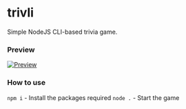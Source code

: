 # trivli
Simple NodeJS CLI-based trivia game.
### Preview
[![Preview](https://nat.is-a.dev/i/5sYNf6HmK.gif)](https://nat.is-a.dev/)
### How to use
`npm i` - Install the packages required
`node .` - Start the game

